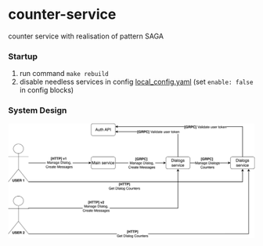 # counter-service
counter service with realisation of pattern SAGA

### Startup
1. run command `make rebuild`
2. disable needless services in config [local_config.yaml](cmd%2Frealtime%2Flocal_config.yaml) (set `enable: false` in config blocks)

### System Design
![counter.png](files%2Fcounter.png)